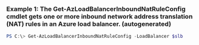 ### Example 1: The Get-AzLoadBalancerInboundNatRuleConfig cmdlet gets one or more inbound network address translation (NAT) rules in an Azure load balancer. (autogenerated)
```powershell
PS C:\> Get-AzLoadBalancerInboundNatRuleConfig -LoadBalancer $slb
```

